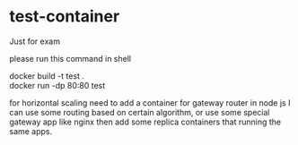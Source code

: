 # test-container
Just for exam

please run this command in shell 

docker build -t test .   
docker run -dp 80:80 test  

for horizontal scaling need to add a container for gateway router in node js I can use some routing based on certain algorithm, or use some special gateway app like nginx then add some replica containers that running the same apps.
